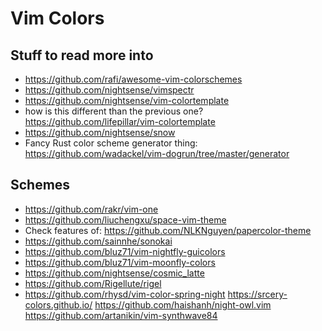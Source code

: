 # Vim Colors

## Stuff to read more into

- <https://github.com/rafi/awesome-vim-colorschemes>
- <https://github.com/nightsense/vimspectr>
- <https://github.com/nightsense/vim-colortemplate>
-  how is this different than the previous one? <https://github.com/lifepillar/vim-colortemplate>
- <https://github.com/nightsense/snow>
- Fancy Rust color scheme generator thing: <https://github.com/wadackel/vim-dogrun/tree/master/generator>

## Schemes

- <https://github.com/rakr/vim-one>
- <https://github.com/liuchengxu/space-vim-theme>
- Check features of: <https://github.com/NLKNguyen/papercolor-theme>
- <https://github.com/sainnhe/sonokai>
- <https://github.com/bluz71/vim-nightfly-guicolors>
- <https://github.com/bluz71/vim-moonfly-colors>
- <https://github.com/nightsense/cosmic_latte>
- <https://github.com/Rigellute/rigel>
- <https://github.com/rhysd/vim-color-spring-night>
<https://srcery-colors.github.io/>
<https://github.com/haishanh/night-owl.vim>
<https://github.com/artanikin/vim-synthwave84>
